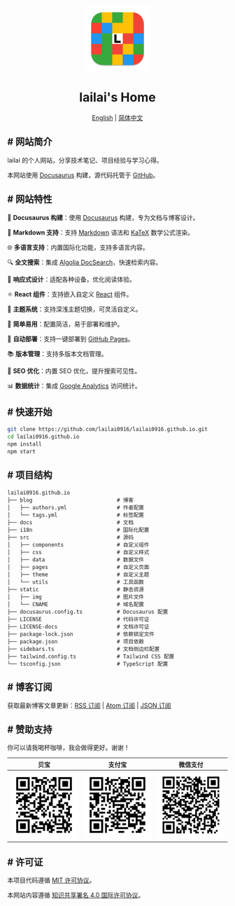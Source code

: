 <div align="center">
  <a href="https://lailai.one">
    <img src="static/img/logo.svg" width="150" height="150">
  </a>
  <h1>lailai's Home</h1>
  <p><a href="README.md">English</a> | <a href="README.zh-Hans.md">简体中文</a></p>
</div>

## # 网站简介

lailai 的个人网站，分享技术笔记、项目经验与学习心得。

本网站使用 [Docusaurus](https://docusaurus.io) 构建，源代码托管于 [GitHub](https://github.com/lailai0916/lailai0916.github.io)。

## # 网站特性

🦖 **Docusaurus 构建**：使用 [Docusaurus](https://docusaurus.io) 构建，专为文档与博客设计。

📝 **Markdown 支持**：支持 [Markdown](https://daringfireball.net/projects/markdown/) 语法和 [KaTeX](https://katex.org) 数学公式渲染。

🌐 **多语言支持**：内置国际化功能，支持多语言内容。

🔍 **全文搜索**：集成 [Algolia DocSearch](https://docsearch.algolia.com)，快速检索内容。

📱 **响应式设计**：适配各种设备，优化阅读体验。

⚛️ **React 组件**：支持嵌入自定义 [React](https://react.dev) 组件。

🎨 **主题系统**：支持深浅主题切换，可灵活自定义。

🌙 **简单易用**：配置简洁，易于部署和维护。

🚀 **自动部署**：支持一键部署到 [GitHub Pages](https://pages.github.com)。

📚 **版本管理**：支持多版本文档管理。

💯 **SEO 优化**：内置 SEO 优化，提升搜索可见性。

📊 **数据统计**：集成 [Google Analytics](https://analytics.google.com) 访问统计。

## # 快速开始

```bash
git clone https://github.com/lailai0916/lailai0916.github.io.git
cd lailai0916.github.io
npm install
npm start
```

## # 项目结构

```text
lailai0916.github.io
├── blog                           # 博客
│   ├── authors.yml                # 作者配置
│   └── tags.yml                   # 标签配置
├── docs                           # 文档
├── i18n                           # 国际化配置
├── src                            # 源码
│   ├── components                 # 自定义组件
│   ├── css                        # 自定义样式
│   ├── data                       # 数据文件
│   ├── pages                      # 自定义页面
│   ├── theme                      # 自定义主题
│   └── utils                      # 工具函数
├── static                         # 静态资源
│   ├── img                        # 图片文件
│   └── CNAME                      # 域名配置
├── docusaurus.config.ts           # Docusaurus 配置
├── LICENSE                        # 代码许可证
├── LICENSE-docs                   # 文档许可证
├── package-lock.json              # 依赖锁定文件
├── package.json                   # 项目依赖
├── sidebars.ts                    # 文档侧边栏配置
├── tailwind.config.ts             # Tailwind CSS 配置
└── tsconfig.json                  # TypeScript 配置
```

## # 博客订阅

获取最新博客文章更新：[RSS 订阅](https://lailai.one/blog/rss.xml) | [Atom 订阅](https://lailai.one/blog/atom.xml) | [JSON 订阅](https://lailai.one/blog/feed.json)

## # 赞助支持

你可以请我喝杯咖啡，我会做得更好。谢谢！

|                贝宝                |               支付宝               |              微信支付              |
| :--------------------------------: | :--------------------------------: | :--------------------------------: |
| ![](static/img/sponsor/paypal.svg) | ![](static/img/sponsor/alipay.svg) | ![](static/img/sponsor/wechat.svg) |

## # 许可证

本项目代码遵循 [MIT 许可协议](LICENSE)。

本网站内容遵循 [知识共享署名 4.0 国际许可协议](LICENSE-docs)。
